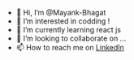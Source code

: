 - 👋 Hi, I’m @Mayank-Bhagat
- 👀 I’m interested in codding !
- 🌱 I’m currently learning react js
- 💞️ I’m looking to collaborate on ...
- 📫 How to reach me on [LinkedIn](https://www.linkedin.com/in/mayank-bhagat-02ba9a1a0/)

<!---
Mayank-Bhagat/Mayank-Bhagat is a ✨ special ✨ repository because its `README.md` (this file) appears on your GitHub profile.
You can click the Preview link to take a look at your changes.
--->
